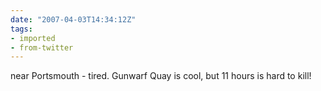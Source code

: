 ```yaml
---
date: "2007-04-03T14:34:12Z"
tags:
- imported
- from-twitter
---
```

near Portsmouth - tired. Gunwarf Quay is cool, but 11 hours is hard to kill!
